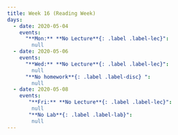 ```yaml
---
title: Week 16 (Reading Week)
days:
  - date: 2020-05-04
    events:
      "**Mon:** **No Lecture**{: .label .label-lec}":
        null
  - date: 2020-05-06
    events:
      "**Wed:** **No Lecture**{: .label .label-lec}":
        null
      "**No homework**{: .label .label-disc} ":
        null
  - date: 2020-05-08
    events:   
       "**Fri:** **No Lecture**{: .label .label-lec}":
        null
       "**No Lab**{: .label .label-lab}":
        null
---
```

